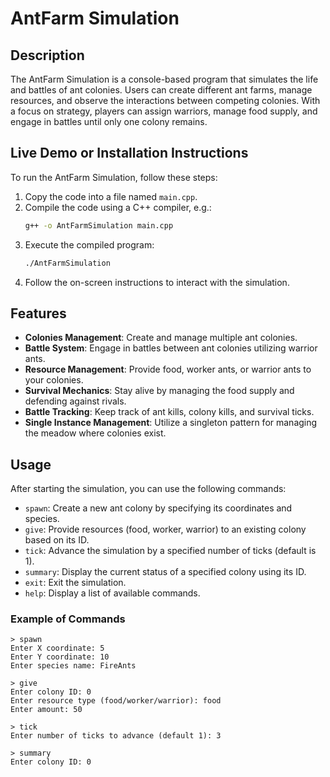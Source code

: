# AntFarm Simulation

## Description
The AntFarm Simulation is a console-based program that simulates the life and battles of ant colonies. Users can create different ant farms, manage resources, and observe the interactions between competing colonies. With a focus on strategy, players can assign warriors, manage food supply, and engage in battles until only one colony remains.

## Live Demo or Installation Instructions
To run the AntFarm Simulation, follow these steps:

1. Copy the code into a file named `main.cpp`.
2. Compile the code using a C++ compiler, e.g.:
   ```bash
   g++ -o AntFarmSimulation main.cpp
   ```
3. Execute the compiled program:
   ```bash
   ./AntFarmSimulation
   ```
4. Follow the on-screen instructions to interact with the simulation.

## Features
- **Colonies Management**: Create and manage multiple ant colonies.
- **Battle System**: Engage in battles between ant colonies utilizing warrior ants.
- **Resource Management**: Provide food, worker ants, or warrior ants to your colonies.
- **Survival Mechanics**: Stay alive by managing the food supply and defending against rivals.
- **Battle Tracking**: Keep track of ant kills, colony kills, and survival ticks.
- **Single Instance Management**: Utilize a singleton pattern for managing the meadow where colonies exist.

## Usage
After starting the simulation, you can use the following commands:
- `spawn`: Create a new ant colony by specifying its coordinates and species.
- `give`: Provide resources (food, worker, warrior) to an existing colony based on its ID.
- `tick`: Advance the simulation by a specified number of ticks (default is 1).
- `summary`: Display the current status of a specified colony using its ID.
- `exit`: Exit the simulation.
- `help`: Display a list of available commands.

### Example of Commands
```plaintext
> spawn
Enter X coordinate: 5
Enter Y coordinate: 10
Enter species name: FireAnts

> give
Enter colony ID: 0
Enter resource type (food/worker/warrior): food
Enter amount: 50

> tick
Enter number of ticks to advance (default 1): 3

> summary
Enter colony ID: 0
```

